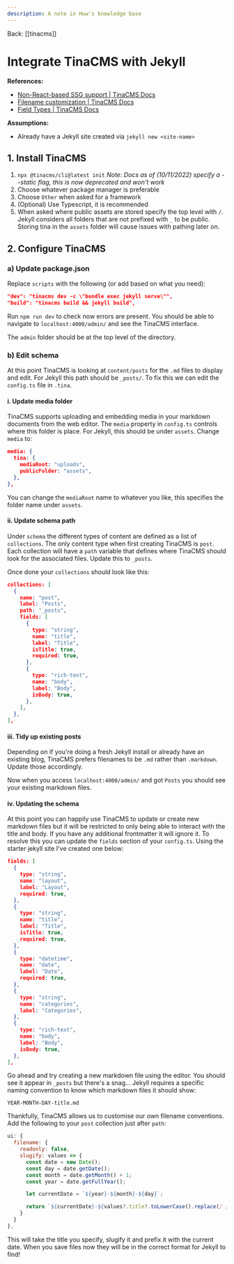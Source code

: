 ```yaml
---
description: A note in Huw's knowledge base
---
```


Back: [[tinacms]]

# Integrate TinaCMS with Jekyll

**References:**
- [Non-React-based SSG support | TinaCMS Docs](https://tina.io/guides/tinacms/non-react-based-ssg/guide/)
- [Filename customization | TinaCMS Docs](https://tina.io/docs/extending-tina/filename-customization/)
- [Field Types | TinaCMS Docs](https://tina.io/docs/reference/types/)

**Assumptions:**
- Already have a Jekyll site created via `jekyll new <site-name>`

## 1. Install TinaCMS
1. `npx @tinacms/cli@latest init` *Note: Docs as of (10/11/2022) specify a --static flag, this is now deprecated and won't work*
2. Choose whatever package manager is preferable
3. Choose `Other` when asked for a framework
4. (Optional) Use Typescript, it is recommended
5. When asked where public assets are stored specify the top level with `/`. Jekyll considers all folders that are not prefixed with `_` to be public. Storing tina in the `assets` folder will cause issues with pathing later on.

## 2. Configure TinaCMS
### a) Update package.json
Replace `scripts` with the following (or add based on what you need):

```json
"dev": "tinacms dev -c \"bundle exec jekyll serve\"",
"build": "tinacms build && jekyll build",
```

Run `npm run dev` to check now errors are present. You should be able to navigate to `localhost:4000/admin/` and see the TinaCMS interface. 

The `admin` folder should be at the top level of the directory.

### b) Edit schema
At this point TinaCMS is looking at `content/posts` for the `.md` files to display and edit. For Jekyll this path should be `_posts/`. To fix this we can edit the `config.ts` file in `.tina`.

#### i. Update media folder
TinaCMS supports uploading and embedding media in your markdown documents from the web editor. The `media` property in `config.ts` controls where this folder is place. For Jekyll, this should be under `assets`. Change `media` to:

```json
media: {
  tina: {
	mediaRoot: "uploads",
	publicFolder: "assets",
  },
},
```

You can change the `mediaRoot` name to whatever you like, this specifies the folder name under `assets`.

#### ii. Update schema path
Under `schema` the different types of content are defined as a list of `collections`. The only content type when first creating TinaCMS is `post`. Each collection will have a `path` variable that defines where TinaCMS should look for the associated files. Update this to `_posts`.

Once done your `collections` should look like this:

```json
collections: [
  {
    name: "post",
    label: "Posts",
    path: "_posts",
    fields: [
	  {
	    type: "string",
	    name: "title",
	    label: "Title",
	    isTitle: true,
	    required: true,
	  },
	  {
	    type: "rich-text",
	    name: "body",
	    label: "Body",
	    isBody: true,
	  },
    ],
  },
],
```

#### iii. Tidy up existing posts
Depending on if you're doing a fresh Jekyll install or already have an existing blog, TinaCMS prefers filenames to be `.md` rather than `.markdown`. Update those accordingly.

Now when you access `localhost:4000/admin/` and got `Posts` you should see your existing markdown files.

#### iv. Updating the schema
At this point you can happily use TinaCMS to update or create new markdown files but it will be restricted to only being able to interact with the title and body. If you have any additional frontmatter it will ignore it. To resolve this you can update the `fields` section of your `config.ts`. Using the starter jekyll site I've created one below:

```json
fields: [
  {
    type: "string",
    name: "layout",
    label: "Layout",
    required: true,
  },
  { 
    type: "string",
    name: "title",
    label: "Title",
    isTitle: true,
    required: true,
  },
  { 
    type: "datetime",
    name: "date",
    label: "Date",
    required: true,
  },
  { 
    type: "string",
    name: "categories",
    label: "Categories",
  },
  {
    type: "rich-text",
    name: "body",
    label: "Body",
    isBody: true,
  },
],
```

Go ahead and try creating a new markdown file using the editor. You should see it appear in `_posts` but there's a snag... Jekyll requires a specific naming convention to know which markdown files it should show:

`YEAR-MONTH-DAY-title.md`

Thankfully, TinaCMS allows us to customise our own filename conventions. Add the following to your `post` collection just after `path`:

```javascript
ui: {
  filename: {
    readonly: false,
    slugify: values => {
      const date = new Date();
      const day = date.getDate();
      const month = date.getMonth() + 1;
      const year = date.getFullYear();

      let currentDate = `${year}-${month}-${day}`;

      return `${currentDate}-${values?.title?.toLowerCase().replace(/ /g, '-')}`
    }
  }
},
```

This will take the title you specify, slugify it and prefix it with the current date. When you save files now they will be in the correct format for Jekyll to find!
